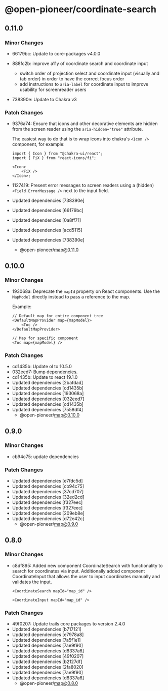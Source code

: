 # @open-pioneer/coordinate-search

## 0.11.0

### Minor Changes

- 66179bc: Update to core-packages v4.0.0
- 888fc2b: improve a11y of coordinate search and coordinate input
    - switch order of projection select and coordinate input (visually and tab order) in order to have the correct focus order
    - add instructions to `aria-label` for coordinate input to improve usability for screenreader users

- 738390e: Update to Chakra v3

### Patch Changes

- 9376a74: Ensure that icons and other decorative elements are hidden from the screen reader using the `aria-hidden="true"` attribute.

    The easiest way to do that is to wrap icons into chakra's `<Icon />` component, for example:

    ```tsx
    import { Icon } from "@chakra-ui/react";
    import { FiX } from "react-icons/fi";

    <Icon>
        <FiX />
    </Icon>;
    ```

- 1127419: Present error messages to screen readers using a (hidden) `<Field.ErrorMessage />` next to the input field.
- Updated dependencies [738390e]
- Updated dependencies [66179bc]
- Updated dependencies [0a8ff71]
- Updated dependencies [acd5115]
- Updated dependencies [738390e]
    - @open-pioneer/map@0.11.0

## 0.10.0

### Minor Changes

- 193068a: Deprecate the `mapId` property on React components.
  Use the `MapModel` directly instead to pass a reference to the map.

    Example:

    ```tsx
    // Default map for entire component tree
    <DefaultMapProvider map={mapModel}>
        <Toc />
    </DefaultMapProvider>

    // Map for specific component
    <Toc map={mapModel} />
    ```

### Patch Changes

- cd1435b: Update ol to 10.5.0
- 032eed7: Bump dependencies.
- cd1435b: Update to react 19.1.0
- Updated dependencies [2bafdad]
- Updated dependencies [cd1435b]
- Updated dependencies [193068a]
- Updated dependencies [032eed7]
- Updated dependencies [cd1435b]
- Updated dependencies [7558df4]
    - @open-pioneer/map@0.10.0

## 0.9.0

### Minor Changes

- cb94c75: update dependencies

### Patch Changes

- Updated dependencies [e7fdc5d]
- Updated dependencies [cb94c75]
- Updated dependencies [37cd707]
- Updated dependencies [32ed2cd]
- Updated dependencies [f327eec]
- Updated dependencies [f327eec]
- Updated dependencies [209eb8e]
- Updated dependencies [d72e42c]
    - @open-pioneer/map@0.9.0

## 0.8.0

### Minor Changes

- c8df895: Added new component CoordinateSearch with functionality to search for coordinates via input. Additionally added component CoordinateInput that allows the user to input coordinates manually and validates the input.

    ```tsx
    <CoordinateSearch mapId="map_id" />
    ```

    ```tsx
    <CoordinateInput mapId="map_id" />
    ```

### Patch Changes

- 49f0207: Update trails core packages to version 2.4.0
- Updated dependencies [b717121]
- Updated dependencies [e7978a8]
- Updated dependencies [7a5f1e1]
- Updated dependencies [7ae9f90]
- Updated dependencies [d8337a6]
- Updated dependencies [49f0207]
- Updated dependencies [b2127df]
- Updated dependencies [2fa8020]
- Updated dependencies [7ae9f90]
- Updated dependencies [d8337a6]
    - @open-pioneer/map@0.8.0
